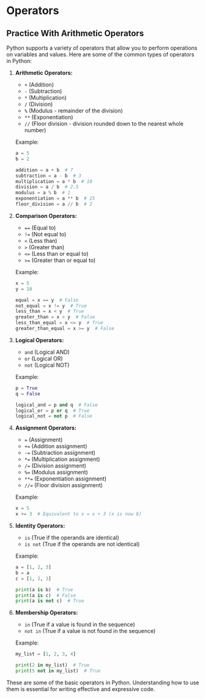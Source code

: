 # Operators
## Practice With Arithmetic Operators

Python supports a variety of operators that allow you to perform operations on variables and values. Here are some of the common types of operators in Python:

1. **Arithmetic Operators:**
   - `+` (Addition)
   - `-` (Subtraction)
   - `*` (Multiplication)
   - `/` (Division)
   - `%` (Modulus - remainder of the division)
   - `**` (Exponentiation)
   - `//` (Floor division - division rounded down to the nearest whole number)

   Example:
   ```python
   a = 5
   b = 2

   addition = a + b  # 7
   subtraction = a - b  # 3
   multiplication = a * b  # 10
   division = a / b  # 2.5
   modulus = a % b  # 1
   exponentiation = a ** b  # 25
   floor_division = a // b  # 2
   ```

2. **Comparison Operators:**
   - `==` (Equal to)
   - `!=` (Not equal to)
   - `<` (Less than)
   - `>` (Greater than)
   - `<=` (Less than or equal to)
   - `>=` (Greater than or equal to)

   Example:
   ```python
   x = 5
   y = 10

   equal = x == y  # False
   not_equal = x != y  # True
   less_than = x < y  # True
   greater_than = x > y  # False
   less_than_equal = x <= y  # True
   greater_than_equal = x >= y  # False
   ```

3. **Logical Operators:**
   - `and` (Logical AND)
   - `or` (Logical OR)
   - `not` (Logical NOT)

   Example:
   ```python
   p = True
   q = False

   logical_and = p and q  # False
   logical_or = p or q  # True
   logical_not = not p  # False
   ```

4. **Assignment Operators:**
   - `=` (Assignment)
   - `+=` (Addition assignment)
   - `-=` (Subtraction assignment)
   - `*=` (Multiplication assignment)
   - `/=` (Division assignment)
   - `%=` (Modulus assignment)
   - `**=` (Exponentiation assignment)
   - `//=` (Floor division assignment)

   Example:
   ```python
   x = 5
   x += 3  # Equivalent to x = x + 3 (x is now 8)
   ```

5. **Identity Operators:**
   - `is` (True if the operands are identical)
   - `is not` (True if the operands are not identical)

   Example:
   ```python
   a = [1, 2, 3]
   b = a
   c = [1, 2, 3]

   print(a is b)  # True
   print(a is c)  # False
   print(a is not c)  # True
   ```

6. **Membership Operators:**
   - `in` (True if a value is found in the sequence)
   - `not in` (True if a value is not found in the sequence)

   Example:
   ```python
   my_list = [1, 2, 3, 4]

   print(2 in my_list)  # True
   print(5 not in my_list)  # True
   ```

These are some of the basic operators in Python. Understanding how to use them is essential for writing effective and expressive code.